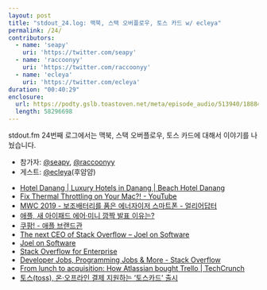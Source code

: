 ```yaml
---
layout: post
title: "stdout_24.log: 맥북, 스택 오버플로우, 토스 카드 w/ ecleya"
permalink: /24/
contributors:
  - name: 'seapy'
    uri: 'https://twitter.com/seapy'
  - name: 'raccoonyy'
    uri: 'https://twitter.com/raccoonyy'
  - name: 'ecleya'
    uri: 'https://twitter.com/ecleya'
duration: "00:40:29"
enclosure:
  url: https://podty.gslb.toastoven.net/meta/episode_audio/513940/188843_1554902622183.mp3
  length: 58296698
---
```


stdout.fm 24번째 로그에서는 맥북, 스택 오버플로우, 토스 카드에 대해서 이야기를 나눴습니다.

* 참가자: [@seapy][sea], [@raccoonyy][rac]
* 게스트: [@ecleya][ecl](후얌얌)

[sea]: https://twitter.com/seapy
[rac]: https://twitter.com/raccoonyy
[ecl]: https://twitter.com/ecleya

* [Hotel Danang \| Luxury Hotels in Danang \| Beach Hotel Danang](https://premier-village-danang.com/)
* [Fix Thermal Throttling on Your Mac?! - YouTube](https://www.youtube.com/watch?v=vOJjAho26JA)
* [MWC 2019 - 보조배터리를 품은 에너자이저 스마트폰 - 얼리어답터](http://www.earlyadopter.co.kr/122690)
* [애플, 새 아이패드 에어·미니 깜짝 발표 이유는?](https://www.bloter.net/archives/333696)
* [쿠팡! - 애플 브랜드관](https://www.coupang.com/np/products/brand-shop?brandName=Apple&filterType=rocket&channel=srp_top_banner)
* [The next CEO of Stack Overflow – Joel on Software](https://www.joelonsoftware.com/2019/03/28/the-next-ceo-of-stack-overflow/)
* [Joel on Software](https://www.joelonsoftware.com/)
* [Stack Overflow for Enterprise](https://stackoverflow.com/enterprise)
* [Developer Jobs, Programming Jobs & More - Stack Overflow](https://stackoverflow.com/jobs)
* [From lunch to acquisition: How Atlassian bought Trello \| TechCrunch](https://techcrunch.com/2017/02/21/how-atlassian-bought-trello/)
* [토스(toss), 온·오프라인 결제 지원하는 ‘토스카드’ 출시](https://blog.toss.im/2019/04/04/newsroom/press-release/toss-card/)
